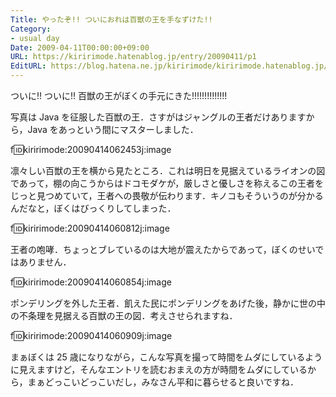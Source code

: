 ```yaml
---
Title: やったぞ!! ついにおれは百獣の王を手なずけた!!
Category:
- usual day
Date: 2009-04-11T00:00:00+09:00
URL: https://kiririmode.hatenablog.jp/entry/20090411/p1
EditURL: https://blog.hatena.ne.jp/kiririmode/kiririmode.hatenablog.jp/atom/entry/8454420450078213237
---
```



ついに!! ついに!! 百獣の王がぼくの手元にきた!!!!!!!!!!!!!!

写真は Java を征服した百獣の王．さすがはジャングルの王者だけありますから，Java をあっという間にマスターしました．

f:id:kiririmode:20090414062453j:image


凛々しい百獣の王を横から見たところ．これは明日を見据えているライオンの図であって，棚の向こうからはドコモダケが，厳しさと優しさを称えるこの王者をじっと見つめていて，王者への畏敬が伝わります．キノコもそういうのが分かるんだなと，ぼくはびっくりしてしまった．

f:id:kiririmode:20090414060812j:image


王者の咆哮．ちょっとブレているのは大地が震えたからであって，ぼくのせいではありません．

f:id:kiririmode:20090414060854j:image


ポンデリングを外した王者．飢えた民にポンデリングをあげた後，静かに世の中の不条理を見据える百獣の王の図．考えさせられますね．

f:id:kiririmode:20090414060909j:image


まぁぼくは 25 歳になりながら，こんな写真を撮って時間をムダにしているように見えますけど，そんなエントリを読むおまえの方が時間をムダにしているから，まぁどっこいどっこいだし，みなさん平和に暮らせると良いですね．
